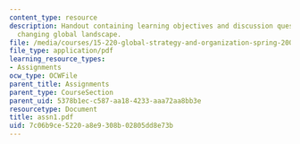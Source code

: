```yaml
---
content_type: resource
description: Handout containing learning objectives and discussion questions on the
  changing global landscape.
file: /media/courses/15-220-global-strategy-and-organization-spring-2008/7c06b9ce5220a8e9308b02805dd8e73b_assn1.pdf
file_type: application/pdf
learning_resource_types:
- Assignments
ocw_type: OCWFile
parent_title: Assignments
parent_type: CourseSection
parent_uid: 5378b1ec-c587-aa18-4233-aaa72aa8bb3e
resourcetype: Document
title: assn1.pdf
uid: 7c06b9ce-5220-a8e9-308b-02805dd8e73b
---
```

